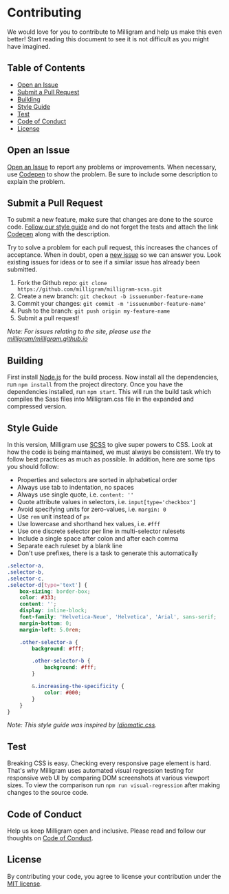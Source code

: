 # Contributing

We would love for you to contribute to Milligram and help us make this even better! Start reading this document to see it is not difficult as you might have imagined.

## Table of Contents

- [Open an Issue](#open-an-issue)
- [Submit a Pull Request](#submit-a-pull-request)
- [Building](#building)
- [Style Guide](#style-guide)
- [Test](#test)
- [Code of Conduct](#code-of-conduct)
- [License](#license)

## Open an Issue

[Open an Issue](../../../issues/new) to report any problems or improvements. When necessary, use [Codepen](http://codepen.io/) to show the problem. Be sure to include some description to explain the problem.

## Submit a Pull Request

To submit a new feature, make sure that changes are done to the source code. [Follow our style guide](#style-guide) and do not forget the tests and attach the link [Codepen](http://codepen.io/) along with the description.

Try to solve a problem for each pull request, this increases the chances of acceptance. When in doubt, open a [new issue](#open-an-issue) so we can answer you. Look existing issues for ideas or to see if a similar issue has already been submitted.

1. Fork the Github repo: `git clone https://github.com/milligram/milligram-scss.git`
1. Create a new branch: `git checkout -b issuenumber-feature-name`
1. Commit your changes: `git commit -m 'issuenumber-feature-name'`
1. Push to the branch: `git push origin my-feature-name`
1. Submit a pull request!

_Note: For issues relating to the site, please use the [milligram/milligram.github.io](https://github.com/milligram/milligram.github.io)_

## Building

First install [Node.js](https://nodejs.org/en/download/) for the build process. Now install all the dependencies, run `npm install` from the project directory. Once you have the dependencies installed, run `npm start`. This will run the build task which compiles the Sass files into Milligram.css file in the expanded and compressed version.

## Style Guide

In this version, Milligram use [SCSS](http://sass-lang.com/) to give super powers to CSS. Look at how the code is being maintained, we must always be consistent. We try to follow best practices as much as possible. In addition, here are some tips you should follow:

- Properties and selectors are sorted in alphabetical order
- Always use tab to indentation, no spaces
- Always use single quote, i.e. `content: ''`
- Quote attribute values in selectors, i.e. `input[type='checkbox']`
- Avoid specifying units for zero-values, i.e. `margin: 0`
- Use `rem` unit instead of `px`
- Use lowercase and shorthand hex values, i.e. `#fff`
- Use one discrete selector per line in multi-selector rulesets
- Include a single space after colon and after each comma
- Separate each ruleset by a blank line
- Don't use prefixes, there is a task to generate this automatically

```scss
.selector-a,
.selector-b,
.selector-c,
.selector-d[type='text'] {
	box-sizing: border-box;
	color: #333;
	content: '';
	display: inline-block;
	font-family: 'Helvetica-Neue', 'Helvetica', 'Arial', sans-serif;
	margin-bottom: 0;
	margin-left: 5.0rem;

	.other-selector-a {
		background: #fff;

		.other-selector-b {
			background: #fff;
		}

		&.increasing-the-specificity {
			color: #000;
		}
	}
}
```

_Note: This style guide was inspired by [Idiomatic.css](https://github.com/necolas/idiomatic-css)._

## Test

Breaking CSS is easy. Checking every responsive page element is hard. That's why Milligram uses automated visual regression testing for responsive web UI by comparing DOM screenshots at various viewport sizes. To view the comparison run `npm run visual-regression` after making changes to the source code.

## Code of Conduct

Help us keep Milligram open and inclusive. Please read and follow our thoughts on [Code of Conduct](http://confcodeofconduct.com/).

## License

By contributing your code, you agree to license your contribution under the [MIT license](https://cjpatoilo.com/license).

